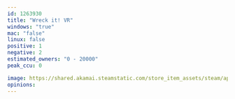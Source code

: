 ```yaml
---
id: 1263930
title: "Wreck it! VR"
windows: "true"
mac: "false"
linux: false
positive: 1
negative: 2
estimated_owners: "0 - 20000"
peak_ccu: 0

image: https://shared.akamai.steamstatic.com/store_item_assets/steam/apps/1263930/header.jpg?t=1725482835
opinions:
---
```

